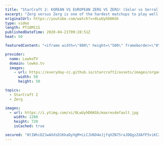 ```yaml
---
title: "StarCraft 2: KOREAN VS EUROPEAN ZERG VS ZERG! (Solar vs Serral)"
excerpt: "Zerg versus Zerg is one of the hardest matchups to play well in StarCraft 2. Since all units have very high damage output compared to their hitpoints, it can be over in a flash. In this professional match of SC2 I cast a game between Serral and Solar. Solar plays very aggressively and focuses on Muta"
originalUrl: https://youtube.com/watch?v=0LwUyhD6KGk
type: video
length: PT18M11S
publishedDateTime: 2020-04-21T09:28:51Z
heat: 50

featuredContent: "<iframe width=\"800\" height=\"500\" frameborder=\"0\" src=\"https://www.youtube.com/embed/0LwUyhD6KGk\" allow=\"accelerometer; autoplay; encrypted-media; gyroscope; picture-in-picture\" allowfullscreen></iframe>"

provider:
  name: LowkoTV
  domain: lowko.tv
  images:
    - url: https://everyday-cc.github.io/starcraft2/assets/images/organizations/lowko.tv-50x50.jpg
      width: 50
      height: 50

topics:
  - StarCraft 2
  - Zerg

images:
  - url: https://i.ytimg.com/vi/0LwUyhD6KGk/maxresdefault.jpg
    width: 1280
    height: 720
    isCached: true

secured: "8tIWhcDZJwAXdsD1KkaDyVgM+LLCJU6D4eJjfqVZN75raJDQgzZdAfP3viKC28j3vyEwFvXMPzr9Xz72s+w4+mWsF5ySdEMgC9nH6UdO57IRcS7J/QOyCAddPhAnpYT6c5Yl/kshSO6xk5xCSo4bDSMXkJC6Z9XrkZXELR72UsqTw6J67z2uVyJFPDakauZrh6taZLxCotLeMxbr0Zkga0rTY7pQhRzzl68L1PC8GiKxeInEI1KVSy9T+9Yvly/Uw+08gV7fEDCzU8ZLwKmNm1I7cCnuWTIuaq3kRcwTaG2zHjWFxybZ37QyTZfcaUwUQg7gYwJ7lPTEQiKdvZNSiJ28IhlElgMsWvshdA9X8Oy06RJn0MzqPenXYx1aCheai2VUdOvYdofRxaINR4i6VGQxlCNhG3EUxPIJ+6QgvCQ=;rgGsV7zEyZ5TX6UR25WgTA=="
---
```


